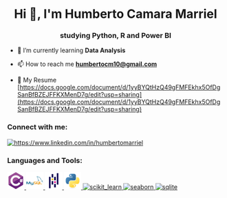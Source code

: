 <h1 align="center">Hi 👋, I'm Humberto Camara Marriel</h1>
<h3 align="center">studying Python, R and Power BI</h3>

- 🌱 I’m currently learning **Data Analysis**

- 📫 How to reach me **humbertocm10@gmail.com**

- 📄 My Resume [https://docs.google.com/document/d/1yyBYQtHzQ49gFMFEkhx5OfDgSanBfBZEJFFKXMenD7g/edit?usp=sharing](https://docs.google.com/document/d/1yyBYQtHzQ49gFMFEkhx5OfDgSanBfBZEJFFKXMenD7g/edit?usp=sharing)

<h3 align="left">Connect with me:</h3>
<p align="left">
<a href="https://www.linkedin.com/in/humbertomarriel" target="blank"><img align="center" src="https://raw.githubusercontent.com/rahuldkjain/github-profile-readme-generator/master/src/images/icons/Social/linked-in-alt.svg" alt="https://www.linkedin.com/in/humbertomarriel" height="30" width="40" /></a>
</p>

<h3 align="left">Languages and Tools:</h3>
<p align="left"> <a href="https://www.w3schools.com/cs/" target="_blank" rel="noreferrer"> <img src="https://raw.githubusercontent.com/devicons/devicon/master/icons/csharp/csharp-original.svg" alt="csharp" width="40" height="40"/> </a> <a href="https://www.mysql.com/" target="_blank" rel="noreferrer"> <img src="https://raw.githubusercontent.com/devicons/devicon/master/icons/mysql/mysql-original-wordmark.svg" alt="mysql" width="40" height="40"/> </a> <a href="https://pandas.pydata.org/" target="_blank" rel="noreferrer"> <img src="https://raw.githubusercontent.com/devicons/devicon/2ae2a900d2f041da66e950e4d48052658d850630/icons/pandas/pandas-original.svg" alt="pandas" width="40" height="40"/> </a> <a href="https://www.python.org" target="_blank" rel="noreferrer"> <img src="https://raw.githubusercontent.com/devicons/devicon/master/icons/python/python-original.svg" alt="python" width="40" height="40"/> </a> <a href="https://scikit-learn.org/" target="_blank" rel="noreferrer"> <img src="https://upload.wikimedia.org/wikipedia/commons/0/05/Scikit_learn_logo_small.svg" alt="scikit_learn" width="40" height="40"/> </a> <a href="https://seaborn.pydata.org/" target="_blank" rel="noreferrer"> <img src="https://seaborn.pydata.org/_images/logo-mark-lightbg.svg" alt="seaborn" width="40" height="40"/> </a> <a href="https://www.sqlite.org/" target="_blank" rel="noreferrer"> <img src="https://www.vectorlogo.zone/logos/sqlite/sqlite-icon.svg" alt="sqlite" width="40" height="40"/> </a> </p>






<!---
- 👋 Hi, I’m @BerginGit searching for new challenges!
- 👀 I’m interested in a work that accepts all and helps with sharing knowledge! 
- 🌱 I’m currently learning more python and more about the Git world!
- 💞️ I’m looking to collaborate on being needed to solve problems!
- 📫 How to reach me - just call me on my email and ill try to help!

BerginGit/BerginGit is a ✨ special ✨ repository because its `README.md` (this file) appears on your GitHub profile.
You can click the Preview link to take a look at your changes.
--->
